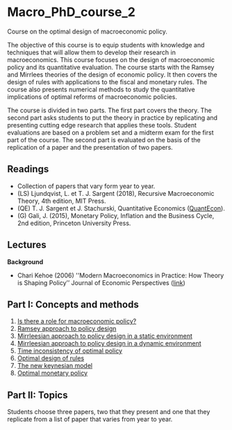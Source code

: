 # Macro_PhD_course_2
Course on the optimal design of macroeconomic policy.

The objective of this course is to equip students with knowledge and techniques that will allow them to develop their research in macroeconomics. This course focuses on the design of macroeconomic policy and its quantitative evaluation. The course starts with the Ramsey and Mirrlees theories of the design of economic policy. It then covers the design of rules with applications to the fiscal and monetary rules. The course also presents numerical methods to study the quantitative implications of optimal reforms of macroeconomic policies.

The course is divided in two parts. The first part covers the theory. The second part asks students to put the theory in practice by replicating and presenting cutting edge research that applies these tools. Student evaluations are based on a problem set and a midterm exam for the first part of the course. The second part is evaluated on the basis of the replication of a paper and the presentation of two papers.


Readings
--------
  - Collection of papers that vary form year to year.
  - (LS) Ljundqvist, L. et T. J. Sargent (2018), Recursive Macroeconomic Theory, 4th edition, MIT Press. 
  - (QE) T. J. Sargent et J. Stachurski, Quantitative Economics ([QuantEcon](https://python.quantecon.org)). 
  - (G) Gali, J. (2015), Monetary Policy, Inflation and the Business Cycle, 2nd edition, Princeton University Press.

Lectures
--------
**Background**
  - Chari Kehoe (2006) ''Modern Macroeconomics in Practice: How Theory is Shaping Policy’’ Journal of Economic Perspectives ([link](https://www.aeaweb.org/articles?id=10.1257/jep.20.4.3))

Part I: Concepts and methods
----------------------------
  1. [Is there a role for macroeconomic policy?](Cours/ECN7059_1.pdf)
  2. [Ramsey approach to policy design](Cours/ECN7059_2.pdf)
  3. [Mirrleesian approach to policy design in a static environment](Cours/ECN7059_3.pdf)
  4. [Mirrleesian approach to policy design in a dynamic environment](Cours/ECN7059_4.pdf)
  5. [Time inconsistency of optimal policy](Cours/ECN7059_5.pdf)
  6. [Optimal design of rules](Cours/ECN7059_6.pdf)
  7. [The new keynesian model](Cours/ECN7059_7.pdf)
  8. [Optimal monetary policy](Cours/ECN7059_8.pdf)

Part II: Topics
---------------
Students choose three papers, two that they present and one that they replicate from a list of paper that varies from year to year.

